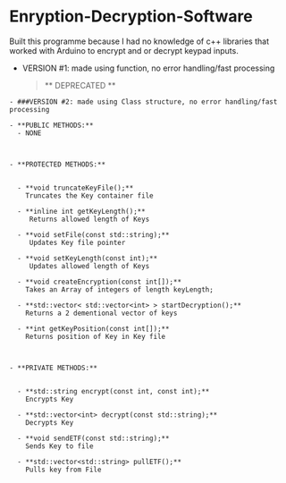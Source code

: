 # Enryption-Decryption-Software
Built this programme because I had no knowledge of c++ libraries that worked with Arduino to encrypt and or decrypt keypad inputs.

  - VERSION #1: made using function, no error handling/fast processing
  
    > ** DEPRECATED **
  
  `- ###VERSION #2: made using Class structure, no error handling/fast processing`

    - **PUBLIC METHODS:**
      - NONE
        
        
     
    - **PROTECTED METHODS:**
    
    
      - **void truncateKeyFile();**
        Truncates the Key container file
        
      - **inline int getKeyLength();**
         Returns allowed length of Keys
         
      - **void setFile(const std::string);**
         Updates Key file pointer
         
      - **void setKeyLength(const int);**
         Updates allowed length of Keys
         
      - **void createEncryption(const int[]);** 
        Takes an Array of integers of length keyLength;
        
      - **std::vector< std::vector<int> > startDecryption();**
        Returns a 2 dementional vector of keys
  
      - **int getKeyPosition(const int[]);**
        Returns position of Key in Key file
        
        
      
    - **PRIVATE METHODS:**
    
    
      - **std::string encrypt(const int, const int);**
        Encrypts Key
        
      - **std::vector<int> decrypt(const std::string);**
        Decrypts Key
  
      - **void sendETF(const std::string);**
        Sends Key to file
        
      - **std::vector<std::string> pullETF();**
        Pulls key from File
      
